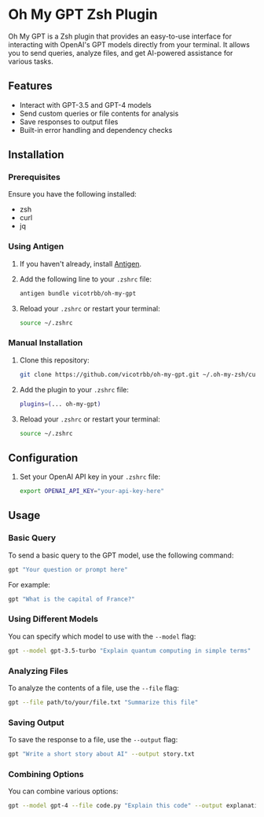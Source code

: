 # Oh My GPT Zsh Plugin

Oh My GPT is a Zsh plugin that provides an easy-to-use interface for interacting with OpenAI's GPT models directly from your terminal. It allows you to send queries, analyze files, and get AI-powered assistance for various tasks.

## Features

- Interact with GPT-3.5 and GPT-4 models
- Send custom queries or file contents for analysis
- Save responses to output files
- Built-in error handling and dependency checks

## Installation

### Prerequisites

Ensure you have the following installed:

- zsh
- curl
- jq

### Using Antigen

1. If you haven't already, install [Antigen](https://github.com/zsh-users/antigen).

2. Add the following line to your `.zshrc` file:

   ```zsh
   antigen bundle vicotrbb/oh-my-gpt
   ```

3. Reload your `.zshrc` or restart your terminal:

   ```zsh
   source ~/.zshrc
   ```

### Manual Installation

1. Clone this repository:

   ```zsh
   git clone https://github.com/vicotrbb/oh-my-gpt.git ~/.oh-my-zsh/custom/plugins/oh-my-gpt
   ```

2. Add the plugin to your `.zshrc` file:

   ```zsh
   plugins=(... oh-my-gpt)
   ```

3. Reload your `.zshrc` or restart your terminal:

   ```zsh
   source ~/.zshrc
   ```

## Configuration

1. Set your OpenAI API key in your `.zshrc` file:

   ```zsh
   export OPENAI_API_KEY="your-api-key-here"
   ```

## Usage

### Basic Query

To send a basic query to the GPT model, use the following command:

```zsh
gpt "Your question or prompt here"
```

For example:

```zsh
gpt "What is the capital of France?"
```

### Using Different Models

You can specify which model to use with the `--model` flag:

```zsh
gpt --model gpt-3.5-turbo "Explain quantum computing in simple terms"
```

### Analyzing Files

To analyze the contents of a file, use the `--file` flag:

```zsh
gpt --file path/to/your/file.txt "Summarize this file"
```

### Saving Output

To save the response to a file, use the `--output` flag:

```zsh
gpt "Write a short story about AI" --output story.txt
```

### Combining Options

You can combine various options:

```zsh
gpt --model gpt-4 --file code.py "Explain this code" --output explanation.md
```
